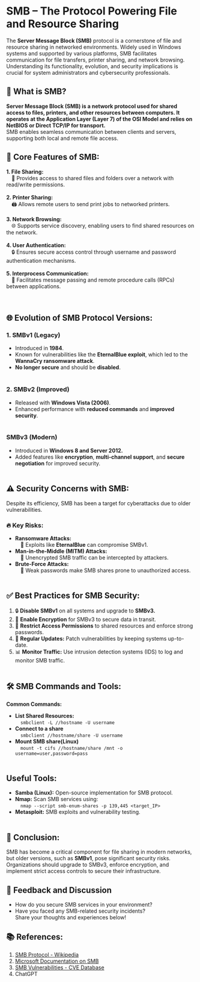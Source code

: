 # SMB – The Protocol Powering File and Resource Sharing<br>

The **Server Message Block (SMB)** protocol is a cornerstone of file and resource sharing in networked environments. Widely used in Windows systems and supported by various platforms, SMB facilitates communication for file transfers, printer sharing, and network browsing. Understanding its functionality, evolution, and security implications is crucial for system administrators and cybersecurity professionals.<br>

## 📌 What is SMB?<br>
**Server Message Block (SMB) is a network protocol used for shared access to files, printers, and other resources between computers. It operates at the Application Layer (Layer 7) of the OSI Model and relies on NetBIOS or Direct TCP/IP for transport.**<br>
SMB enables seamless communication between clients and servers, supporting both local and remote file access.<br>

## 🔧 Core Features of SMB:<br>
**1. File Sharing:** <br>
&emsp;📂 Provides access to shared files and folders over a network with read/write permissions.<br><br>
**2. Printer Sharing:** <br>
&emsp;🖨️ Allows remote users to send print jobs to networked printers.<br><br>
**3. Network Browsing:** <br>
&emsp;🌐 Supports service discovery, enabling users to find shared resources on the network.<br><br>
**4. User Authentication:** <br>
&emsp;🔒 Ensures secure access control through username and password authentication mechanisms.<br><br>
**5. Interprocess Communication:** <br>
&emsp;🔄 Facilitates message passing and remote procedure calls (RPCs) between applications.<br><br><br>

## 🌐 Evolution of SMB Protocol Versions:<br>
### 1. SMBv1 (Legacy)<br>
- Introduced in **1984**.<br>
- Known for vulnerabilities like the **EternalBlue exploit**, which led to the **WannaCry ransomware attack**.<br>
- **No longer secure** and should be **disabled**.<br><br>

### 2. SMBv2 (Improved)<br>
- Released with **Windows Vista (2006)**.<br>
- Enhanced performance with **reduced commands** and **improved security**.<br><br>

### SMBv3 (Modern)<br>
- Introduced in **Windows 8 and Server 2012.**
- Added features like **encryption**, **multi-channel support**, and **secure negotiation** for improved security.<br><br>

## ⚠️ Security Concerns with SMB:<br>
Despite its efficiency, SMB has been a target for cyberattacks due to older vulnerabilities.<br>
### 🔥 Key Risks:<br>
- **Ransomware Attacks:** <br>
&emsp;🛑 Exploits like **EternalBlue** can compromise SMBv1.<br>
- **Man-in-the-Middle (MITM) Attacks:** <br>
&emsp;🛑 Unencrypted SMB traffic can be intercepted by attackers.<br>
- **Brute-Force Attacks:** <br>
&emsp;🛑 Weak passwords make SMB shares prone to unauthorized access.<br><br>

## ✅ Best Practices for SMB Security:<br>
1. 🔒 **Disable SMBv1** on all systems and upgrade to **SMBv3.** <br>
2. 🔐 **Enable Encryption** for SMBv3 to secure data in transit.<br>
3. 🚫 **Restrict Access Permissions** to shared resources and enforce strong passwords.<br>
4. 🔄 **Regular Updates:** Patch vulnerabilities by keeping systems up-to-date.<br>
5. 📊 **Monitor Traffic:** Use intrusion detection systems (IDS) to log and monitor SMB traffic.<br><br>

## 🛠️ SMB Commands and Tools:<br>
**Common Commands:** <br>

- **List Shared Resources:** <br>
&emsp;```smbclient -L //hostname -U username``` <br>
- **Connect to a share** <br>
&emsp;```smbclient //hostname/share -U username``` <br>
- **Mount SMB share(Linux)** <br>
&emsp;```mount -t cifs //hostname/share /mnt -o username=user,password=pass``` <br><br>
## Useful Tools:<br>
- **Samba (Linux):** Open-source implementation for SMB protocol.<br>
- **Nmap:** Scan SMB services using:<br>
&emsp;```nmap --script smb-enum-shares -p 139,445 <target_IP>``` <br>
- **Metasploit:** SMB exploits and vulnerability testing.<br><br>


## 🎯 Conclusion:<br>
SMB has become a critical component for file sharing in modern networks, but older versions, such as **SMBv1**, pose significant security risks. Organizations should upgrade to SMBv3, enforce encryption, and implement strict access controls to secure their infrastructure.<br>
## 💬 Feedback and Discussion<br>
- How do you secure SMB services in your environment?<br>
- Have you faced any SMB-related security incidents?<br>
Share your thoughts and experiences below!<br>
## 📚 References:<br>
1. [SMB Protocol - Wikipedia](https://en.m.wikipedia.org/wiki/Server_Message_Block)<br>
2. [Microsoft Documentation on SMB](https://learn.microsoft.com/en-us/windows/win32/fileio/microsoft-smb-protocol-authentication)<br>
3. [SMB Vulnerabilities - CVE Database](https://cve.mitre.org/cgi-bin/cvekey.cgi?keyword=SMB)<br>
4. ChatGPT
